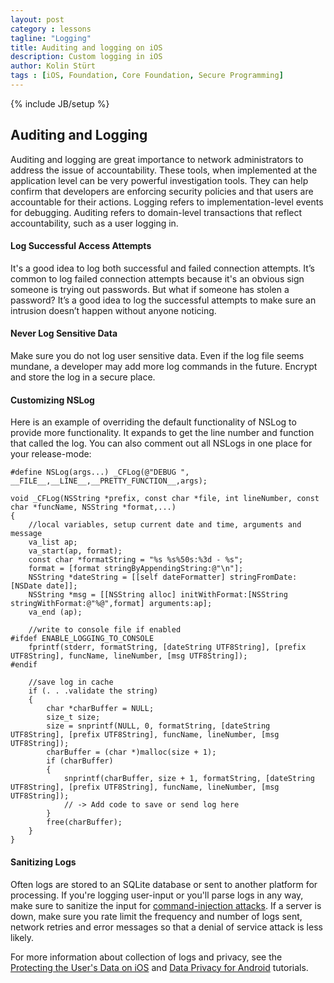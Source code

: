 ```yaml
---
layout: post
category : lessons
tagline: "Logging"
title: Auditing and logging on iOS
description: Custom logging in iOS
author: Kolin Stürt
tags : [iOS, Foundation, Core Foundation, Secure Programming]
---
```

{% include JB/setup %}

## Auditing and Logging

Auditing and logging are great importance to network administrators to address the issue of accountability. These tools, when implemented at the application level can be very powerful investigation tools. They can help confirm that developers are enforcing security policies and that users are accountable for their actions. Logging refers to implementation-level events for debugging. Auditing refers to domain-level transactions that reflect accountability, such as a user logging in.

#### Log Successful Access Attempts
It's a good idea to log both successful and failed connection attempts. It’s common to log failed connection attempts because it's an obvious sign someone is trying out passwords. But what if someone has stolen a password? It’s a good idea to log the successful attempts to make sure an intrusion doesn’t happen without anyone noticing.

#### Never Log Sensitive Data
Make sure you do not log user sensitive data. Even if the log file seems mundane, a developer may add more log commands in the future. Encrypt and store the log in a secure place.

#### Customizing NSLog
Here is an example of overriding the default functionality of NSLog to provide more functionality. It expands to get the line number and function that called the log. You can also comment out all NSLogs in one place for your release-mode:

	#define NSLog(args...) _CFLog(@"DEBUG ", __FILE__,__LINE__,__PRETTY_FUNCTION__,args);

	void _CFLog(NSString *prefix, const char *file, int lineNumber, const char *funcName, NSString *format,...)
	{
	    //local variables, setup current date and time, arguments and message
	    va_list ap;
	    va_start(ap, format);
	    const char *formatString = "%s %s%50s:%3d - %s";
	    format = [format stringByAppendingString:@"\n"];
	    NSString *dateString = [[self dateFormatter] stringFromDate:[NSDate date]];
	    NSString *msg = [[NSString alloc] initWithFormat:[NSString stringWithFormat:@"%@",format] arguments:ap];
	    va_end (ap);
	    
	    //write to console file if enabled
	#ifdef ENABLE_LOGGING_TO_CONSOLE
	    fprintf(stderr, formatString, [dateString UTF8String], [prefix UTF8String], funcName, lineNumber, [msg UTF8String]);
	#endif
	    
	    //save log in cache
	    if (. . .validate the string)
	    {
	        char *charBuffer = NULL;
	        size_t size;
	        size = snprintf(NULL, 0, formatString, [dateString UTF8String], [prefix UTF8String], funcName, lineNumber, [msg UTF8String]);
	        charBuffer = (char *)malloc(size + 1);
	        if (charBuffer)
	        {
	            snprintf(charBuffer, size + 1, formatString, [dateString UTF8String], [prefix UTF8String], funcName, lineNumber, [msg UTF8String]);
	            // -> Add code to save or send log here
	        }
	        free(charBuffer);
	    }
	}
	
#### Sanitizing Logs
Often logs are stored to an SQLite database or sent to another platform for processing. If you're logging user-input or you'll parse logs in any way, make sure to sanitize the input for [command-injection attacks](). If a server is down, make sure you rate limit the frequency and number of logs sent, network retries and error messages so that a denial of service attack is less likely.

For more information about collection of logs and privacy, see the [Protecting the User's Data on iOS](http://code.tutsplus.com/articles/securing-ios-data-at-rest-protecting-the-users-data--cms-28527?_ga=2.151627578.244515763.1591989532-415024238.1591989532) and [Data Privacy for Android](https://www.raywenderlich.com/6901838-data-privacy-for-android) tutorials.
